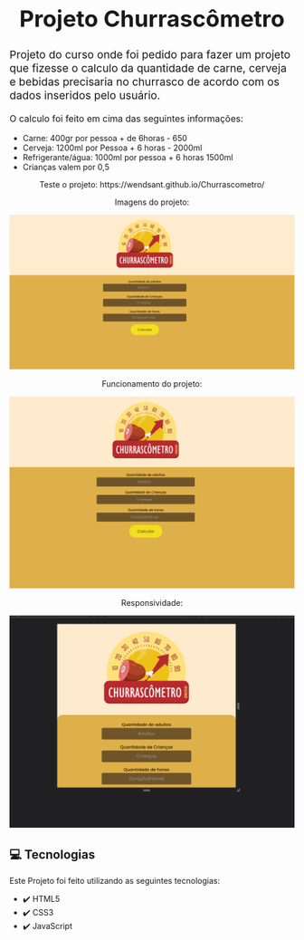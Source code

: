 <h1 align="center" style="font-size: 2.5rem">
    Projeto Churrascômetro
</h1>
<p style="font-size: 1.2rem">
        Projeto do curso onde foi pedido para fazer um projeto que fizesse o calculo da quantidade de carne, cerveja e bebidas precisaria no churrasco de acordo com os dados inseridos pelo usuário.      
</p>
<p style="font-size: 1rem">
O calculo foi feito em cima das seguintes informações:
</p>

- Carne: 400gr por pessoa + de 6horas - 650<br>
-  Cerveja: 1200ml por Pessoa + 6 horas - 2000ml<br>
- Refrigerante/água: 1000ml por pessoa + 6 horas 1500ml<br>
- Crianças valem por 0,5


<p align="center" >
Teste o projeto: https://wendsant.github.io/Churrascometro/
</p>

<p align="center" >
Imagens do projeto:
</p>
<div align="center" style="margin-bottom: 25px">
    <img src="./github/TelaDesktop.png" width="600" alt="TelaDesktopChurras">
    <p align="center">
        Funcionamento do projeto:
    </p>
    <img src="./github/GifFunction.gif" width="600" alt="GifFuncionamento">
    <p align="center">
        Responsividade:
    </p>
    <img src="./github/Responsivegif.gif" width="600" alt="GifFuncionamento">
 </div>
 

## 💻 Tecnologias
 Este Projeto foi feito utilizando as seguintes tecnologias:

 - ✔️ HTML5
 - ✔️ CSS3
 - ✔️ JavaScript
